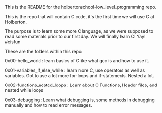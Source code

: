 This is the README for the holbertonschool-low_level_programming repo.

This is the repo that will contain C code, it's the first time we will use C at Holberton.

The purpose is to learn some more C language, as we were supposed to read some materials prior to our first day.
We will finally learn C! Yay! #cisfun

These are the folders within this repo:

0x00-hello_world : learn basics of C like what gcc is and how to use it.

0x01-variables_if_else_while : learn more C, use operators as well as
			       variables. Got to use a lot more for-loops and if-statements.
			       Nested a lot.

0x02-functions_nested_loops : Learn about C Functions, Header files, and nested while loops

0x03-debugging : Learn what debugging is, some methods in debugging manually and how to read error messages.